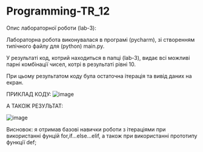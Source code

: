 # Programming-TR_12

Опис лабораторної роботи (lab-3):

Лабораторна робота виконувалася в програмі (pycharm), зі створенням типічного файлу для (python) main.py. 

У результаті код, котрий находиться в папці (lab-3), видає всі можливі парні комбінації чисел, котрі в результаті рівні 10.

При цьому результатом коду була остаточна ітерація та вивід даних на екран.

ПРИКЛАД КОДУ:
![image](https://github.com/Reckven/Programming-TR_12/assets/131643668/f4b5f7d1-de37-49fa-bbba-94174b0612c1)

А ТАКОЖ РЕЗУЛЬТАТ:

![image](https://github.com/Reckven/Programming-TR_12/assets/131643668/e7bc76ad-1d92-4296-aa80-fe339bfd7d68)

Висновок:  я отримав базові навички роботи з ітераціями при використанні фунцій for,if...else...elif, а також при використанні прототипу функції def;


